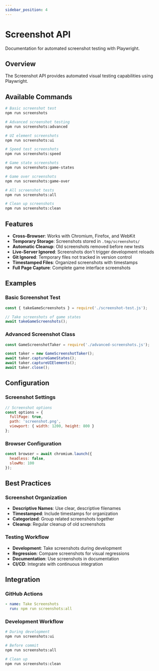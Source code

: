 ```yaml
---
sidebar_position: 4
---
```


# Screenshot API

Documentation for automated screenshot testing with Playwright.

## Overview

The Screenshot API provides automated visual testing capabilities using Playwright.

## Available Commands

```bash
# Basic screenshot test
npm run screenshots

# Advanced screenshot testing
npm run screenshots:advanced

# UI element screenshots
npm run screenshots:ui

# Speed test screenshots
npm run screenshots:speed

# Game state screenshots
npm run screenshots:game-states

# Game over screenshots
npm run screenshots:game-over

# All screenshot tests
npm run screenshots:all

# Clean up screenshots
npm run screenshots:clean
```

## Features

- **Cross-Browser**: Works with Chromium, Firefox, and WebKit
- **Temporary Storage**: Screenshots stored in `.tmp/screenshots/`
- **Automatic Cleanup**: Old screenshots removed before new tests
- **Live-Server Ignored**: Screenshots don't trigger development reloads
- **Git Ignored**: Temporary files not tracked in version control
- **Timestamped Files**: Organized screenshots with timestamps
- **Full Page Capture**: Complete game interface screenshots

## Examples

### Basic Screenshot Test

```javascript
const { takeGameScreenshots } = require('./screenshot-test.js');

// Take screenshots of game states
await takeGameScreenshots();
```

### Advanced Screenshot Class

```javascript
const GameScreenshotTaker = require('./advanced-screenshots.js');

const taker = new GameScreenshotTaker();
await taker.captureGameStates();
await taker.captureUIElements();
await taker.close();
```

## Configuration

### Screenshot Settings

```javascript
// Screenshot options
const options = {
  fullPage: true,
  path: 'screenshot.png',
  viewport: { width: 1200, height: 800 }
};
```

### Browser Configuration

```javascript
const browser = await chromium.launch({ 
  headless: false,
  slowMo: 100
});
```

## Best Practices

### Screenshot Organization

- **Descriptive Names**: Use clear, descriptive filenames
- **Timestamped**: Include timestamps for organization
- **Categorized**: Group related screenshots together
- **Cleanup**: Regular cleanup of old screenshots

### Testing Workflow

- **Development**: Take screenshots during development
- **Regression**: Compare screenshots for visual regressions
- **Documentation**: Use screenshots in documentation
- **CI/CD**: Integrate with continuous integration

## Integration

### GitHub Actions

```yaml
- name: Take Screenshots
  run: npm run screenshots:all
```

### Development Workflow

```bash
# During development
npm run screenshots:ui

# Before commit
npm run screenshots:all

# Clean up
npm run screenshots:clean
``` 